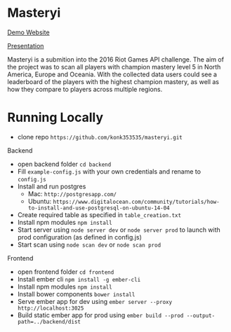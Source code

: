 # Masteryi

[Demo Website](http://www.masteryi.net)

[Presentation]()

Masteryi is a submition into the 2016 Riot Games API challenge. The aim of the project was to scan all players with champion mastery level 5 in North America, Europe and Oceania. With the collected data users could see a leaderboard of the players with the highest champion mastery, as well as how they compare to players across multiple regions.

# Running Locally

- clone repo `https://github.com/konk353535/masteryi.git`

Backend

- open backend folder `cd backend`
- Fill `example-config.js` with your own credentials and rename to `config.js`
- Install and run postgres
  - Mac: `http://postgresapp.com/`
  - Ubuntu: `https://www.digitalocean.com/community/tutorials/how-to-install-and-use-postgresql-on-ubuntu-14-04`
- Create required table as specified in `table_creation.txt`
- Install npm modules `npm install`
- Start server using `node server dev` or `node server prod` to launch with prod configuration (as defined in config.js)
- Start scan using `node scan dev` or `node scan prod`
  
Frontend
- open frontend folder `cd frontend`
- Install ember cli `npm install -g ember-cli`
- Install npm modules `npm install`
- Install bower components `bower install`
- Serve ember app for dev using `ember server --proxy http://localhost:3025`
- Build static ember app for prod using `ember build --prod --output-path=../backend/dist`

